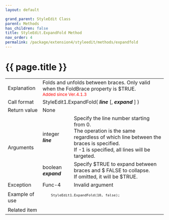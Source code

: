 ```yaml
---
layout: default

grand_parent: StyleEdit Class
parent: Methods
has_children: false
title: StyleEdit.ExpandFold Method
nav_order: 4
permalink: /package/extension4/styleedit/methods/expandfold
---
```

# {{ page.title }}

<table>
  <tr>
    <td>Explanation</td>
    <td colspan="2">Folds and unfolds between braces. Only valid when the FoldBrace property is $TRUE.<br><small><span style="color:red">Added since Ver.4.1.3</span></small></td>
  </tr>
  <tr>
    <td>Call format</td>
    <td colspan="2">StyleEdit1.ExpandFold( <b><i>line</i></b> [, <b><i>expand</i></b> ] )</td>
  </tr>
  <tr>
    <td>Return value</td>
    <td colspan="2">None</td>
  </tr>  
  <tr>
    <td rowspan="2">Arguments</td>
    <td>integer <b><i>line</i></b></td>
    <td>Specify the line number starting from 0. <br>The operation is the same regardless of which line between the braces is specified. <br>If -1 is specified, all lines will be targeted.</td>
  </tr>
  <tr>
    <td>boolean <b><i>expand</i></b></td>
    <td>Specify $TRUE to expand between braces and $ FALSE to collapse.<br> If omitted, it will be $TRUE.</td>
  </tr>
  <tr>
    <td>Exception</td>
    <td>Func-4</td>
    <td>Invalid argument</td>
  </tr>
  <tr>
    <td>Example of use</td>
    <td colspan="2"><code><pre>
    StyleEdit1.ExpandFold(10, false);
    </pre></code></td>
  </tr>
  <tr>
    <td>Related item</td>
    <td colspan="2"></td>
  </tr>
</table>